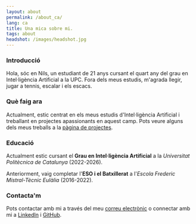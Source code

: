 ```yaml
---
layout: about
permalink: /about_ca/
lang: ca
title: Una mica sobre mi.
tags: about
headshot: /images/headshot.jpg
---
```


### Introducció

Hola, sóc en Nils, un estudiant de 21 anys cursant el quart any del grau en Intel·ligència Artificial a la UPC. Fora dels meus estudis, m'agrada llegir, jugar a tennis, escalar i els escacs.

### Què faig ara

Actualment, estic centrat en els meus estudis d'Intel·ligència Artificial i treballant en projectes apassionants en aquest camp. Pots veure alguns dels meus treballs a la [pàgina de projectes](/projects_ca/).

### Educació

Actualment estic cursant el **Grau en Intel·ligència Artificial** a la *Universitat Politècnica de Catalunya* (2022-2026).

Anteriorment, vaig completar l'**ESO i el Batxillerat** a l'*Escola Frederic Mistral-Tècnic Eulàlia* (2016-2022).

### Contacta'm

Pots contactar amb mi a través del meu [correu electrònic](mailto:nilsdula@gmail.com) o connectar amb mi a [LinkedIn](https://www.linkedin.com/in/nils-duran2004) i [GitHub](https://github.com/nilsduran).
